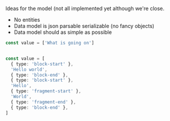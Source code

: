 Ideas for the model (not all implemented yet although we're close.

- No entities
- Data model is json parsable serializable (no fancy objects)
- Data model should as simple as possible

```typescript
const value = ['What is going on']


const value = [
  { type: 'block-start' },
  'Hello world',
  { type: 'block-end' },
  { type: 'block-start' },
  'Hello',
  { type: 'fragment-start' },
  'World',
  { type: 'fragment-end' },
  { type: 'block-end' },
]
```

